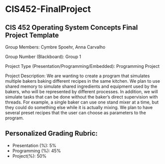 # CIS452-FinalProject
## CIS 452 Operating System Concepts Final Project Template

Group Members: Cymbre Spoehr, Anna Carvalho

Group Number (Blackboard): Group 1

Project Type (Presentation/Programming/Embedded): Programming Project

Project Description: We are wanting to create a program that simulates multiple bakers baking
different recipes in the same kitchen. We plan to use shared memory to simulate shared
ingredients and equipment used by the bakers, who will be represented by different processes.
In addition, we will simulate tasks that can be done without the baker’s direct supervision with
threads. For example, a single baker can use one stand mixer at a time, but they could do
something else while it is actually mixing. We plan to have several preset recipes that the user
can choose as parameters to the program.


## Personalized Grading Rubric:
* Presentation (%): 5%
* Programming (%): 45%
* Project(%): 50%
